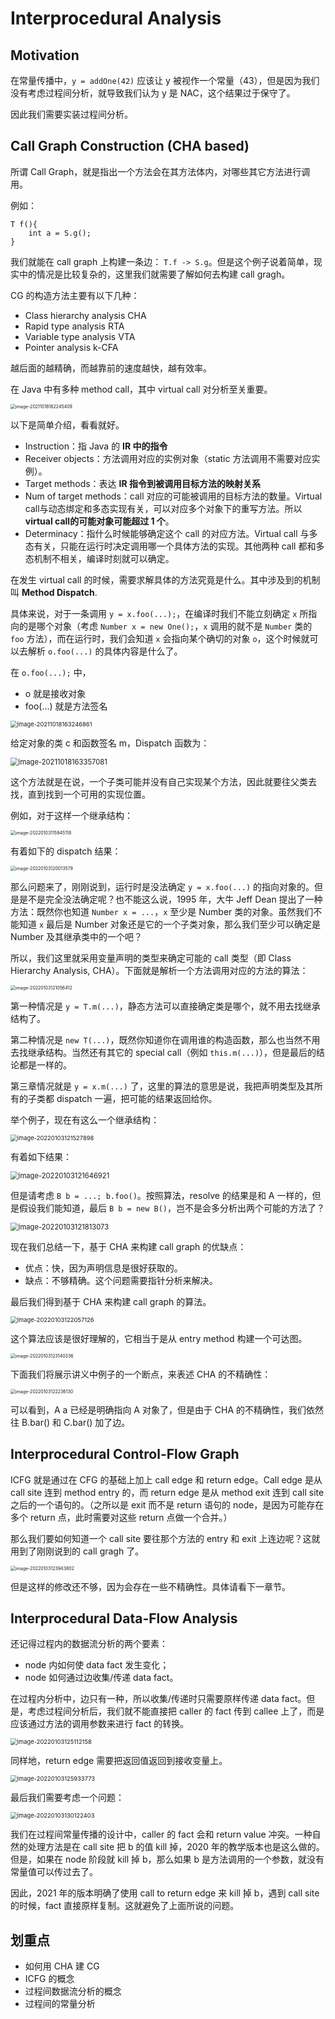 # Interprocedural Analysis

## Motivation

在常量传播中，`y = addOne(42)` 应该让 y 被视作一个常量（43），但是因为我们没有考虑过程间分析，就导致我们认为 y 是 NAC，这个结果过于保守了。

因此我们需要实装过程间分析。

## Call Graph Construction (CHA based)

所谓 Call Graph，就是指出一个方法会在其方法体内，对哪些其它方法进行调用。

例如：

```
T f(){
	int a = S.g();
}
```

我们就能在 call graph 上构建一条边：  `T.f -> S.g`。但是这个例子说着简单，现实中的情况是比较复杂的，这里我们就需要了解如何去构建 call gragh。



CG 的构造方法主要有以下几种：

* Class hierarchy analysis CHA
* Rapid type analysis RTA
* Variable type analysis VTA
* Pointer analysis k-CFA

越后面的越精确，而越靠前的速度越快，越有效率。



在 Java 中有多种 method call，其中 virtual call 对分析至关重要。

<img src="img/7_Interprocedural Analysis/image-20211018162245409.png" alt="image-20211018162245409" style="zoom: 50%;" />

以下是简单介绍，看看就好。

* Instruction：指 Java 的 **IR 中的指令**
* Receiver objects：方法调用对应的实例对象（static 方法调用不需要对应实例）。
* Target methods：表达 **IR 指令到被调用目标方法的映射关系**
* Num of target methods：call 对应的可能被调用的目标方法的数量。Virtual call与动态绑定和多态实现有关，可以对应多个对象下的重写方法。所以 **virtual call的可能对象可能超过 1 个**。
* Determinacy：指什么时候能够确定这个 call 的对应方法。Virtual call 与多态有关，只能在运行时决定调用哪一个具体方法的实现。其他两种 call 都和多态机制不相关，编译时刻就可以确定。



在发生 virtual call 的时候，需要求解具体的方法究竟是什么。其中涉及到的机制叫 **Method Dispatch**.

具体来说，对于一条调用 `y = x.foo(...);`，在编译时我们不能立刻确定 `x` 所指向的是哪个对象（考虑 `Number x = new One();`，`x` 调用的就不是 `Number` 类的 `foo` 方法），而在运行时，我们会知道 `x` 会指向某个确切的对象 `o`，这个时候就可以去解析 `o.foo(...)` 的具体内容是什么了。

在 `o.foo(...);` 中，

* o 就是接收对象
* foo(...) 就是方法签名

<img src="img/7_Interprocedural Analysis/image-20211018163246861.png" alt="image-20211018163246861" style="zoom:67%;" />

给定对象的类 c 和函数签名 m，Dispatch 函数为：

<img src="img/7_Interprocedural Analysis/image-20211018163357081.png" alt="image-20211018163357081" style="zoom:80%;" />

这个方法就是在说，一个子类可能并没有自己实现某个方法，因此就要往父类去找，直到找到一个可用的实现位置。

例如，对于这样一个继承结构：

<img src="img/7_Interprocedural Analysis/image-20220103115945118.png" alt="image-20220103115945118" style="zoom:50%;" />

有着如下的 dispatch 结果：

<img src="img/7_Interprocedural Analysis/image-20220103120013579.png" alt="image-20220103120013579" style="zoom:50%;" />



那么问题来了，刚刚说到，运行时是没法确定 `y = x.foo(...)` 的指向对象的。但是是不是完全没法确定呢？也不能这么说，1995 年，大牛 Jeff Dean 提出了一种方法：既然你也知道 `Number x = ...`，`x` 至少是 Number 类的对象。虽然我们不能知道 `x` 最后是 Number 对象还是它的一个子类对象，那么我们至少可以确定是 Number 及其继承类中的一个吧？

所以，我们这里就采用变量声明的类型来确定可能的 call 类型（即 Class Hierarchy Analysis, CHA）。下面就是解析一个方法调用对应的方法的算法：

<img src="img/7_Interprocedural Analysis/image-20220103121056412.png" alt="image-20220103121056412" style="zoom:50%;" />

第一种情况是 `y = T.m(...)`，静态方法可以直接确定类是哪个，就不用去找继承结构了。

第二种情况是 `new T(...)`，既然你知道你在调用谁的构造函数，那么也当然不用去找继承结构。当然还有其它的 special call（例如 `this.m(...)`），但是最后的结论都是一样的。

第三章情况就是 `y = x.m(...)` 了，这里的算法的意思是说，我把声明类型及其所有的子类都 dispatch 一遍，把可能的结果返回给你。



举个例子，现在有这么一个继承结构：

<img src="img/7_Interprocedural Analysis/image-20220103121527898.png" alt="image-20220103121527898" style="zoom:67%;" />

有着如下结果：

<img src="img/7_Interprocedural Analysis/image-20220103121646921.png" alt="image-20220103121646921" style="zoom:80%;" />



但是请考虑 `B b = ...; b.foo()`。按照算法，resolve 的结果是和 A 一样的，但是假设我们能知道，最后 `B b = new B()`，岂不是会多分析出两个可能的方法了？

<img src="img/7_Interprocedural Analysis/image-20220103121813073.png" alt="image-20220103121813073" style="zoom:80%;" />



现在我们总结一下，基于 CHA 来构建 call graph 的优缺点：

* 优点：快，因为声明信息是很好获取的。
* 缺点：不够精确。这个问题需要指针分析来解决。



最后我们得到基于 CHA 来构建 call graph 的算法。

<img src="img/7_Interprocedural Analysis/image-20220103122057126.png" alt="image-20220103122057126" style="zoom:67%;" />



这个算法应该是很好理解的，它相当于是从 entry method 构建一个可达图。

<img src="img/7_Interprocedural Analysis/image-20220103123140336.png" alt="image-20220103123140336" style="zoom:50%;" />

下面我们将展示讲义中例子的一个断点，来表述 CHA 的不精确性：

<img src="img/7_Interprocedural Analysis/image-20220103122236130.png" alt="image-20220103122236130" style="zoom: 50%;" />

可以看到，A a 已经是明确指向 A 对象了，但是由于 CHA 的不精确性，我们依然往 B.bar() 和 C.bar() 加了边。

## Interprocedural Control-Flow Graph

ICFG 就是通过在 CFG 的基础上加上 call edge 和 return edge。Call edge 是从 call site 连到 method entry 的，而 return edge 是从 method exit 连到 call site之后的一个语句的。（之所以是 exit 而不是 return 语句的 node，是因为可能存在多个 return 点，此时需要对这些 return 点做一个合并。）

那么我们要如何知道一个 call site 要往那个方法的 entry 和 exit 上连边呢？这就用到了刚刚说到的 call gragh 了。

<img src="img/7_Interprocedural Analysis/image-20220103123943802.png" alt="image-20220103123943802" style="zoom: 50%;" />

但是这样的修改还不够，因为会存在一些不精确性。具体请看下一章节。



## Interprocedural Data-Flow Analysis

还记得过程内的数据流分析的两个要素：

* node 内如何使 data fact 发生变化；
* node 如何通过边收集/传递 data fact。

在过程内分析中，边只有一种，所以收集/传递时只需要原样传递 data fact。但是，考虑过程间分析后，我们就不能直接把 caller 的 fact 传到 callee 上了，而是应该通过方法的调用参数来进行 fact 的转换。

<img src="img/7_Interprocedural Analysis/image-20220103125112158.png" alt="image-20220103125112158" style="zoom: 67%;" />

同样地，return edge 需要把返回值返回到接收变量上。

<img src="img/7_Interprocedural Analysis/image-20220103125933773.png" alt="image-20220103125933773" style="zoom:67%;" />

最后我们需要考虑一个问题：

<img src="img/7_Interprocedural Analysis/image-20220103130122403.png" alt="image-20220103130122403" style="zoom:67%;" />

我们在过程间常量传播的设计中，caller 的 fact 会和 return value 冲突。一种自然的处理方法是在 call site 把 b 的值 kill 掉，2020 年的教学版本也是这么做的。但是，如果在 node 阶段就 kill 掉 b，那么如果 b 是方法调用的一个参数，就没有常量值可以传过去了。

因此，2021 年的版本明确了使用 call to return edge 来 kill 掉 b，遇到 call site 的时候，fact 直接原样复制。这就避免了上面所说的问题。



## 划重点

* 如何用 CHA 建 CG
* ICFG 的概念
* 过程间数据流分析的概念
* 过程间的常量分析



